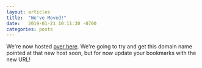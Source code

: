 ```yaml
---
layout: articles
title:  "We've Moved!"
date:   2019-01-21 10:11:30 -0700
categories: posts
---
```


We're now hosted [over here](https://shows.pippa.io/dmv/). We're going to try and get this domain name pointed at that new host soon, but for now update your bookmarks with the new URL!
